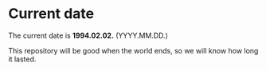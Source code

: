 # Current date

The current date is **1994.02.02.** (YYYY.MM.DD.)

This repository will be good when the world ends, so we will know how long it lasted.